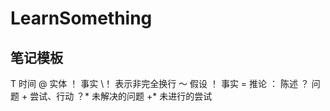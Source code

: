 # LearnSomething

## 笔记模板
T 时间
@ 实体
    ！ 事实
    \！ 表示非完全换行
    ～ 假设
        ！ 事实
            = 推论
    ： 陈述
    ？ 问题
        + 尝试、行动
            ？* 未解决的问题
                +* 未进行的尝试